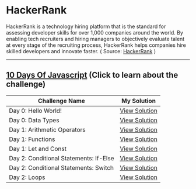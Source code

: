 # HackerRank

HackerRank is a technology hiring platform that is the standard for assessing developer skills for over 1,000 companies around the world. By enabling tech recruiters and hiring managers to objectively evaluate talent at every stage of the recruiting process, HackerRank helps companies hire skilled developers and innovate faster. ( Source: [HackerRank](https://www.hackerrank.com/about-us/) )


---


## [10 Days Of Javascript](https://www.hackerrank.com/domains/tutorials/10-days-of-javascript?filters%5Bstatus%5D%5B%5D=unsolved&badge_type=10-days-of-javascript) (Click to learn about the challenge)

Challenge Name | My Solution
--- | ---
Day 0: Hello World! | [View Solution](https://github.com/itshally/HackerRank/blob/master/10_Days_Of_JavaScript/Day_0/Day_0_Hello_World_Solution.js)
Day 0: Data Types | [View Solution](https://github.com/itshally/HackerRank/blob/master/10_Days_Of_JavaScript/Day_0/Day_0_Data_Types_Solution.js)
Day 1: Arithmetic Operators | [View Solution](https://github.com/itshally/HackerRank/blob/master/10_Days_Of_JavaScript/Day_1/Day_1_Arithmetic_Operators_Solution.js)
Day 1: Functions | [View Solution](https://github.com/itshally/HackerRank/blob/master/10_Days_Of_JavaScript/Day_1/Day_1_Functions_Solution.js)
Day 1: Let and Const | [View Solution](https://github.com/itshally/HackerRank/blob/master/10_Days_Of_JavaScript/Day_1/Day_1_Let_and_Const_Solution.js)
Day 2: Conditional Statements: If-Else | [View Solution](https://github.com/itshally/HackerRank/blob/master/10_Days_Of_JavaScript/Day_2/Day_2_Conditional_Statements_If_Else_Solution.js)
Day 2: Conditional Statements: Switch | [View Solution](https://github.com/itshally/HackerRank/blob/master/10_Days_Of_JavaScript/Day_2/Day_2_Conditional_Statements_Switch_Solution.js)
Day 2: Loops | [View Solution](https://github.com/itshally/HackerRank/blob/master/10_Days_Of_JavaScript/Day_2/Day_2_Loops_Solution.js)
